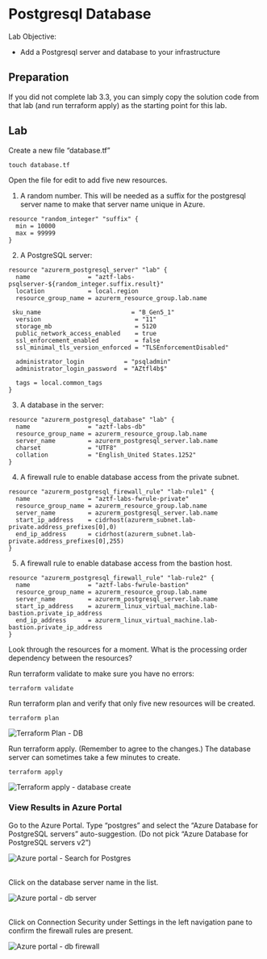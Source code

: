 # Postgresql Database

Lab Objective:
- Add a Postgresql server and database to your infrastructure

## Preparation

If you did not complete lab 3.3, you can simply copy the solution code from that lab (and run terraform apply) as the starting point for this lab.

## Lab

Create a new file “database.tf”
```
touch database.tf
```

Open the file for edit to add five new resources.

1. A random number.  This will be needed as a suffix for the postgresql server name to make that server name unique in Azure.
```
resource "random_integer" "suffix" {
  min = 10000
  max = 99999
}
```

2. A PostgreSQL server:
```
resource "azurerm_postgresql_server" "lab" {
  name                = "aztf-labs-psqlserver-${random_integer.suffix.result}"
  location            = local.region
  resource_group_name = azurerm_resource_group.lab.name

 sku_name                         = "B_Gen5_1"
  version                          = "11"
  storage_mb                       = 5120
  public_network_access_enabled    = true
  ssl_enforcement_enabled          = false
  ssl_minimal_tls_version_enforced = "TLSEnforcementDisabled"

  administrator_login           = "psqladmin"
  administrator_login_password  = "AZtfl4b$"

  tags = local.common_tags
}
```

3. A database in the server:
```
resource "azurerm_postgresql_database" "lab" {
  name                = "aztf-labs-db"
  resource_group_name = azurerm_resource_group.lab.name
  server_name         = azurerm_postgresql_server.lab.name
  charset             = "UTF8"
  collation           = "English_United States.1252"
}
```

4. A firewall rule to enable database access from the private subnet.
```
resource "azurerm_postgresql_firewall_rule" "lab-rule1" {
  name                = "aztf-labs-fwrule-private"
  resource_group_name = azurerm_resource_group.lab.name
  server_name         = azurerm_postgresql_server.lab.name
  start_ip_address    = cidrhost(azurerm_subnet.lab-private.address_prefixes[0],0)
  end_ip_address      = cidrhost(azurerm_subnet.lab-private.address_prefixes[0],255)
}
```

5. A firewall rule to enable database access from the bastion host.
```
resource "azurerm_postgresql_firewall_rule" "lab-rule2" {
  name                = "aztf-labs-fwrule-bastion"
  resource_group_name = azurerm_resource_group.lab.name
  server_name         = azurerm_postgresql_server.lab.name
  start_ip_address    = azurerm_linux_virtual_machine.lab-bastion.private_ip_address
  end_ip_address      = azurerm_linux_virtual_machine.lab-bastion.private_ip_address
}
```

Look through the resources for a moment. What is the processing order dependency between the resources?

Run terraform validate to make sure you have no errors:
```
terraform validate
```

Run terraform plan and verify that only five new resources will be created.
```
terraform plan
```
![Terraform Plan - DB](./images/tf-plan-db.png "Terraform Plan - DB")


Run terraform apply. (Remember to agree to the changes.)  The database server can sometimes take a few minutes to create.
```
terraform apply
```
![Terraform apply - database create](./images/tf-apply-db.png "Terraform apply - database create")

### View Results in Azure Portal

Go to the Azure Portal.  Type “postgres” and select the “Azure Database for PostgreSQL servers” auto-suggestion.  (Do not pick “Azure Database for PostgreSQL servers v2”)

![Azure portal - Search for Postgres](./images/az-postgres.png "Azure portal - Search for Postgres")
<br /><br />

Click on the database server name in the list.

![Azure portal - db server](./images/az-dbserver.png "Azure portal - db server")
<br /><br />

Click on Connection Security under Settings in the left navigation pane to confirm the firewall rules are present.

![Azure portal - db firewall](./images/az-dbfw.png "Azure portal - db firewall")
